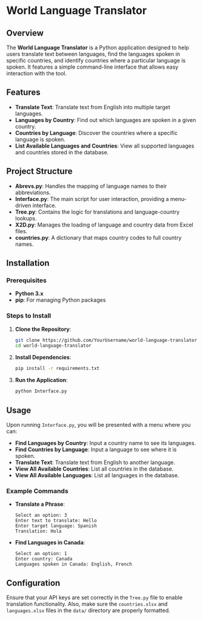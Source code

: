 # World Language Translator

## Overview

The **World Language Translator** is a Python application designed to help users translate text between languages, find the languages spoken in specific countries, and identify countries where a particular language is spoken. It features a simple command-line interface that allows easy interaction with the tool.

## Features

- **Translate Text**: Translate text from English into multiple target languages.
- **Languages by Country**: Find out which languages are spoken in a given country.
- **Countries by Language**: Discover the countries where a specific language is spoken.
- **List Available Languages and Countries**: View all supported languages and countries stored in the database.

## Project Structure

- **Abrevs.py**: Handles the mapping of language names to their abbreviations.
- **Interface.py**: The main script for user interaction, providing a menu-driven interface.
- **Tree.py**: Contains the logic for translations and language-country lookups.
- **X2D.py**: Manages the loading of language and country data from Excel files.
- **countries.py**: A dictionary that maps country codes to full country names.

## Installation

### Prerequisites

- **Python 3.x**
- **pip**: For managing Python packages

### Steps to Install

1. **Clone the Repository**:

   ```bash
   git clone https://github.com/YourUsername/world-language-translator.git
   cd world-language-translator
   ```

2. **Install Dependencies**:

   ```bash
   pip install -r requirements.txt
   ```

3. **Run the Application**:
   ```bash
   python Interface.py
   ```

## Usage

Upon running `Interface.py`, you will be presented with a menu where you can:

- **Find Languages by Country**: Input a country name to see its languages.
- **Find Countries by Language**: Input a language to see where it is spoken.
- **Translate Text**: Translate text from English to another language.
- **View All Available Countries**: List all countries in the database.
- **View All Available Languages**: List all languages in the database.

### Example Commands

- **Translate a Phrase**:

  ```plaintext
  Select an option: 3
  Enter text to translate: Hello
  Enter target language: Spanish
  Translation: Hola
  ```

- **Find Languages in Canada**:
  ```plaintext
  Select an option: 1
  Enter country: Canada
  Languages spoken in Canada: English, French
  ```

## Configuration

Ensure that your API keys are set correctly in the `Tree.py` file to enable translation functionality. Also, make sure the `countries.xlsx` and `languages.xlsx` files in the `data/` directory are properly formatted.
